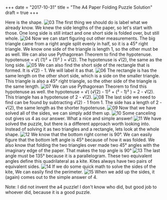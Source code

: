 +++
date = "2017-10-31"
title = "The A4 Paper Folding Puzzle Solution"
draft = true
+++

Here is the shape.
![03](/blog_imgs/A4pic03.jpg)
The first thing we should do is label what we already know. We knew the side lengths of the paper, so let's start with those. One long side is still intact and one short side is folded over, but still whole.
![04](/blog_imgs/A4pic04.jpg)
Now we can start figuring out other measurements. The big triangle came from a right angle split evenly in half, so it is a 45° right triangle. We know one side of the triangle is length 1, so the other must be as well. We can also use Pythagorean Theorem to find the hypotenuse. hypotenuse = √( (1)² + (1)² ) = √(2). The hypotenuse is √(2), the same as the long side.
![05](/blog_imgs/A4pic05.jpg)
We can also find the short side of the rectangle that is formed. It is √(2) - 1. We will label it as that.
![06](/blog_imgs/A4pic06.jpg)
The rectangle is has the same length on the other short side, which is a side on the smaller triangle. This triangle is also a 45° right triangle, so the other side of the triangle is the same length.
![07](/blog_imgs/A4pic07.jpg)
We can use Pythagorean Theorem to find this hypotenuse as well. the hypotenuse = √( (√(2) - 1)² + (² - 1)² ) = 2 - √(2). This triangle has a hypotenuse of 2 - √(2).
![08](/blog_imgs/A4pic08.jpg)
The last side we need to find can be found by subtracting √(2) - 1 from 1. The side has a length of 2 - √(2), the same length as the shorter hypotenuse.
![09](/blog_imgs/A4pic09.jpg)
Now that we have solved all of the sides, we can simply add them up.
![10](/blog_imgs/A4pic10.jpg)
Some canceling out gives us 4 as our answer. What a nice and simple answer!
![11](/blog_imgs/A4pic11.jpg)
We have solved the puzzle, but there is a different approach worth looking into. Instead of solving it as two triangles and a rectangle, lets look at the whole shape.
![12](/blog_imgs/A4pic12.jpg)
We know that the bottom right corner is 90°. We can easily figure that the bottom left angle is 45° because of how it was folded. We also know that folding the two triangles over made two 45° angles with the imaginary edge of the paper. That makes the top angle is 90°
![13](/blog_imgs/A4pic13.jpg)
The last angle must be 135° because it is a parallelogram. These two equivalent angles define this quadrilateral as a kite. Kites always have two pairs of equivalent sides.
![14](/blog_imgs/A4pic14.jpg)
If we do some quick math to solve the sides of the kite, We can easily find the perimeter.
![15](/blog_imgs/A4pic15.jpg)
When we add up the sides, it (again) comes out to the simple answer of 4.

Note: I did not invent the a4 puzzle! I don't know who did, but good job to whoever did, because it is a good puzzle.
